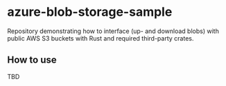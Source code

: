 # azure-blob-storage-sample

Repository demonstrating how to interface (up- and download blobs) with public AWS S3 buckets with Rust and required third-party crates.

## How to use

TBD